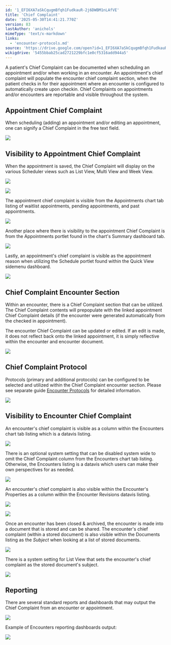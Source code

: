 ```yaml
---
id: '1_EFI6XA7aSkCqugmBfqh1FudkauR-2j6DWBM1nLAfVE'
title: 'Chief Complaint'
date: '2025-05-30T14:41:21.770Z'
version: 83
lastAuthor: 'anichols'
mimeType: 'text/x-markdown'
links:
  - 'encounter-protocols.md'
source: 'https://drive.google.com/open?id=1_EFI6XA7aSkCqugmBfqh1FudkauR-2j6DWBM1nLAfVE'
wikigdrive: '5455bbab25cad2721229bfc1e0cf5316add944a5'
---
```

A patient's Chief Complaint can be documented when scheduling an appointment and/or when working in an encounter.  An appointment's chief complaint will populate the encounter chief complaint section, when the patient checks in for their appointment where an encounter is configured to automatically create upon checkin.  Chief Complaints on appointments and/or encounters are reportable and visible throughout the system.

## Appointment Chief Complaint

When scheduling (adding) an appointment and/or editing an appointment, one can signify a Chief Complaint in the free text field.

![](../chief-complaint.assets/12999e46e366eea8cd89ee82d1d6c933.png)

## Visibility to Appointment Chief Complaint

When the appointment is saved, the Chief Complaint will display on the various Scheduler views such as List View, Multi View and Week View.

![](../chief-complaint.assets/35b8ce742c6c26c62b67a9d562958451.png)

![](../chief-complaint.assets/89327cd55fe6fe398986cdca266a0618.png)

The appointment chief complaint is visible from the Appointments chart tab listing of waitlist appointments, pending appointments, and past appointments.

![](../chief-complaint.assets/10602f15f1443fb544491827e9d729e5.png)

Another place where there is visibility to the appointment Chief Complaint is from the Appointments portlet found in the chart's Summary dashboard tab.

![](../chief-complaint.assets/00a01e6524b72cd71bd02e07838d24f7.png)

Lastly, an appointment's chief complaint is visible as the appointment reason when utilizing the Schedule portlet found within the Quick View sidemenu dashboard.

![](../chief-complaint.assets/f919793e0e2324ce30845c5aaf2f9869.png)

## Chief Complaint Encounter Section

Within an encounter, there is a Chief Complaint section that can be utilized.  The Chief Complaint contents will prepopulate with the linked appointment Chief Complaint details (if the encounter were generated automatically from the checked in appointment).

The encounter Chief Complaint can be updated or edited.  If an edit is made, it does not reflect back onto the linked appointment, it is simply reflective within the encounter and encounter document.

![](../chief-complaint.assets/55787f22ab9e062d6ae4b99679636e7a.png)

## Chief Complaint Protocol

Protocols (primary and additional protocols) can be configured to be selected and utilized within the Chief Complaint encounter section.  Please see separate guide [Encounter Protocols](encounter-protocols.md) for detailed information.

![](../chief-complaint.assets/ce10719ae037a4e3e4f11dc0a37d495d.png)

## Visibility to Encounter Chief Complaint

An encounter's chief complaint is visible as a column within the Encounters chart tab listing which is a datavis listing.

![](../chief-complaint.assets/fd1e7655b4ff82f8df09b242c3025d2b.png)

There is an optional system setting that can be disabled system wide to omit the Chief Complaint column from the Encounters chart tab listing.  Otherwise, the Encounters listing is a datavis which users can make their own perspectives for as needed.

![](../chief-complaint.assets/fcc3dc852921836222c87dc16939ab5b.png)

An encounter's chief complaint is also visible within the Encounter's Properties as a column within the Encounter Revisions datavis listing.

![](../chief-complaint.assets/25f558e5b6cc6c2c144197e683c5719f.png)

![](../chief-complaint.assets/684b99d74b755a1e5ed6cde1747d5416.png)

Once an encounter has been closed & archived, the encounter is made into a document that is stored and can be shared.  The encounter's chief complaint (within a stored document) is also visible within the Documents listing as the *Subject* when looking at a list of stored documents.

![](../chief-complaint.assets/617e19dd7a31f28882c9cc0c543b6849.png)

There is a system setting for List View that sets the encounter's chief complaint as the stored document's subject.

![](../chief-complaint.assets/144415de9354715778c39aec72af241f.png)

## Reporting

There are several standard reports and dashboards that may output the Chief Complaint from an encounter or appointment.

![](../chief-complaint.assets/d53c753c77d7b071eb3025420869a7ec.png)

Example of Encounters reporting dashboards output:

![](../chief-complaint.assets/f1a8471feeb8221f293a1ca2d1806330.png)
